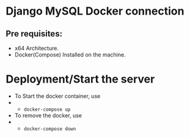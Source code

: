 # Django MySQL Docker connection

## Pre requisites:
- x64 Architecture.
- Docker(Compose) Installed on the machine.

# Deployment/Start the server

- To Start the docker container, use
- - `docker-compose up`
- To remove the docker, use
- - `docker-compose down`